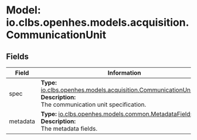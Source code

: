 # Model: io.clbs.openhes.models.acquisition.CommunicationUnit

## Fields

| Field | Information |
| --- | --- |
| spec | <b>Type:</b> [io.clbs.openhes.models.acquisition.CommunicationUnitSpec](model-io-clbs-openhes-models-acquisition-communicationunitspec.md)<br><b>Description:</b><br>The communication unit specification. |
| metadata | <b>Type:</b> [io.clbs.openhes.models.common.MetadataFields](model-io-clbs-openhes-models-common-metadatafields.md)<br><b>Description:</b><br>The metadata fields. |

